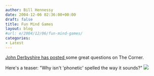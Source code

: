 ```yaml
---
author: Bill Hennessy
date: 2004-12-06 02:36:00+00:00
draft: false
title: Fun Mind Games
layout: blog
#url: e/2004/12/06/fun-mind-games/
categories:
- Latest
---
```


[John Derbyshire has posted ](https://www.nationalreview.com/thecorner/04_12_05_corner-archive.asp#047391)some great questions on The Corner.  
  
Here's a teaser: "Why isn't 'phonetic' spelled the way it sounds?" ![](https://blog.billhennessy.com/aggbug.aspx?PostID=476)

